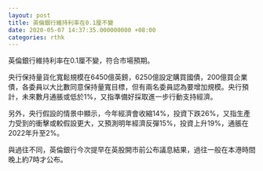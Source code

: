 ```yaml
---
layout: post
title: 英倫銀行維持利率在0.1厘不變
date: 2020-05-07 14:37:35.000000000 +08:00
categories: rthk
---
```


英倫銀行維持利率在0.1厘不變，符合市場預期。

央行保持量貨化寬鬆規模在6450億英鎊，6250億設定購買國債，200億買企業債，各委員以大比數同意保持量寬目標，但有兩名委員認為要增加規模。央行預計，未來數月通脹或低於1%，又指準備好採取進一步行動支持經濟。

另外，央行假設的情景中顯示，今年經濟會收縮14%，投資下跌26%，又指生產力受到的衝擊或較假設更大，又預測明年經濟反彈15%，投資上升19%，通脹在2022年升至2%。

與過往不同，英倫銀行今次提早在英股開市前公布議息結果，過往一般在本港時間晚上約7時才公布。
